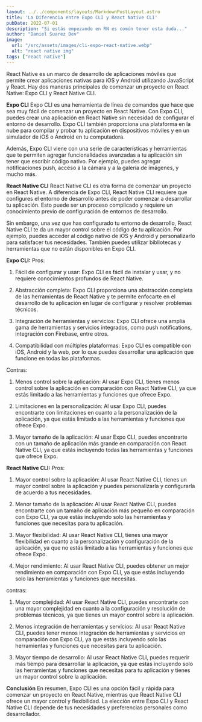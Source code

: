 ```yaml
---
layout: ../../components/layouts/MarkdownPostLayout.astro
title: 'La Diferencia entre Expo CLI y React Native CLI'
pubDate: 2022-07-01
description: "Si estás empezando en RN es común tener esta duda..."
author: "Daniel Suarez Dev"
image:
  url: "/src/assets/images/cli-espo-react-native.webp"
  alt: "react native img"
tags: ["react native"]
---
```



React Native es un marco de desarrollo de aplicaciones móviles que permite crear aplicaciones nativas para iOS y Android utilizando JavaScript y React. Hay dos maneras principales de comenzar un proyecto en React Native: Expo CLI y React Native CLI.

**Expo CLI**
Expo CLI es una herramienta de línea de comandos que hace que sea muy fácil de comenzar un proyecto en React Native. Con Expo CLI, puedes crear una aplicación en React Native sin necesidad de configurar el entorno de desarrollo. Expo CLI también proporciona una plataforma en la nube para compilar y probar tu aplicación en dispositivos móviles y en un simulador de iOS o Android en tu computadora.

Además, Expo CLI viene con una serie de características y herramientas que te permiten agregar funcionalidades avanzadas a tu aplicación sin tener que escribir código nativo. Por ejemplo, puedes agregar notificaciones push, acceso a la cámara y a la galería de imágenes, y mucho más.

**React Native CLI**
React Native CLI es otra forma de comenzar un proyecto en React Native. A diferencia de Expo CLI, React Native CLI requiere que configures el entorno de desarrollo antes de poder comenzar a desarrollar tu aplicación. Esto puede ser un proceso complicado y requiere un conocimiento previo de configuración de entornos de desarrollo.

Sin embargo, una vez que has configurado tu entorno de desarrollo, React Native CLI te da un mayor control sobre el código de tu aplicación. Por ejemplo, puedes acceder al código nativo de iOS y Android y personalizarlo para satisfacer tus necesidades. También puedes utilizar bibliotecas y herramientas que no están disponibles en Expo CLI.

**Expo CLI:**
Pros:

1. Fácil de configurar y usar: Expo CLI es fácil de instalar y usar, y no requiere conocimientos profundos de React Native.

2. Abstracción completa: Expo CLI proporciona una abstracción completa de las herramientas de React Native y te permite enfocarte en el desarrollo de tu aplicación en lugar de configurar y resolver problemas técnicos.

3. Integración de herramientas y servicios: Expo CLI ofrece una amplia gama de herramientas y servicios integrados, como push notifications, integración con Firebase, entre otros.

4. Compatibilidad con múltiples plataformas: Expo CLI es compatible con iOS, Android y la web, por lo que puedes desarrollar una aplicación que funcione en todas las plataformas.

Contras:

1. Menos control sobre la aplicación: Al usar Expo CLI, tienes menos control sobre la aplicación en comparación con React Native CLI, ya que estás limitado a las herramientas y funciones que ofrece Expo.

2. Limitaciones en la personalización: Al usar Expo CLI, puedes encontrarte con limitaciones en cuanto a la personalización de la aplicación, ya que estás limitado a las herramientas y funciones que ofrece Expo.

3. Mayor tamaño de la aplicación: Al usar Expo CLI, puedes encontrarte con un tamaño de aplicación más grande en comparación con React Native CLI, ya que estás incluyendo todas las herramientas y funciones que ofrece Expo.

**React Native CLI:**
Pros:

1. Mayor control sobre la aplicación: Al usar React Native CLI, tienes un mayor control sobre la aplicación y puedes personalizarla y configurarla de acuerdo a tus necesidades.

2. Menor tamaño de la aplicación: Al usar React Native CLI, puedes encontrarte con un tamaño de aplicación más pequeño en comparación con Expo CLI, ya que estás incluyendo solo las herramientas y funciones que necesitas para tu aplicación.

3. Mayor flexibilidad: Al usar React Native CLI, tienes una mayor flexibilidad en cuanto a la personalización y configuración de la aplicación, ya que no estás limitado a las herramientas y funciones que ofrece Expo.

4. Mejor rendimiento: Al usar React Native CLI, puedes obtener un mejor rendimiento en comparación con Expo CLI, ya que estás incluyendo solo las herramientas y funciones que necesitas.

contras:

1. Mayor complejidad: Al usar React Native CLI, puedes encontrarte con una mayor complejidad en cuanto a la configuración y resolución de problemas técnicos, ya que tienes un mayor control sobre la aplicación.

2. Menos integración de herramientas y servicios: Al usar React Native CLI, puedes tener menos integración de herramientas y servicios en comparación con Expo CLI, ya que estás incluyendo solo las herramientas y funciones que necesitas para tu aplicación.

3. Mayor tiempo de desarrollo: Al usar React Native CLI, puedes requerir más tiempo para desarrollar la aplicación, ya que estás incluyendo solo las herramientas y funciones que necesitas para tu aplicación y tienes un mayor control sobre la aplicación.

**Conclusión**
En resumen, Expo CLI es una opción fácil y rápida para comenzar un proyecto en React Native, mientras que React Native CLI ofrece un mayor control y flexibilidad. La elección entre Expo CLI y React Native CLI depende de tus necesidades y preferencias personales como desarrollador. 